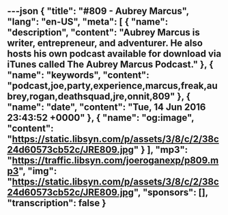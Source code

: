---json
{
  "title": "#809 - Aubrey Marcus",
  "lang": "en-US",
  "meta": [
    {
      "name": "description",
      "content": "Aubrey Marcus is writer, entrepreneur, and adventurer. He also hosts his own podcast available for download via iTunes called The Aubrey Marcus Podcast."
    },
    {
      "name": "keywords",
      "content": "podcast,joe,party,experience,marcus,freak,aubrey,rogan,deathsquad,jre,onnit,809"
    },
    {
      "name": "date",
      "content": "Tue, 14 Jun 2016 23:43:52 +0000"
    },
    {
      "name": "og:image",
      "content": "https://static.libsyn.com/p/assets/3/8/c/2/38c24d60573cb52c/JRE809.jpg"
    }
  ],
  "mp3": "https://traffic.libsyn.com/joeroganexp/p809.mp3",
  "img": "https://static.libsyn.com/p/assets/3/8/c/2/38c24d60573cb52c/JRE809.jpg",
  "sponsors": [],
  "transcription": false
}
---
<episode-header />

<timemark seconds="0" />

<transcribe-call-to-action />

<episode-footer />